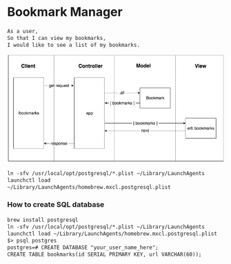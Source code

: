 # Bookmark Manager

```
As a user,
So that I can view my bookmarks,
I would like to see a list of my bookmarks.
```

![Domain model 1](./images/domain_model_1.png)

```
ln -sfv /usr/local/opt/postgresql/*.plist ~/Library/LaunchAgents launchctl load
~/Library/LaunchAgents/homebrew.mxcl.postgresql.plist
```

### How to create SQL database

```
brew install postgresql
ln -sfv /usr/local/opt/postgresql/*.plist ~/Library/LaunchAgents
launchctl load ~/Library/LaunchAgents/homebrew.mxcl.postgresql.plist
$> psql postgres
postgres=# CREATE DATABASE "your_user_name_here";
CREATE TABLE bookmarks(id SERIAL PRIMARY KEY, url VARCHAR(60));
```
